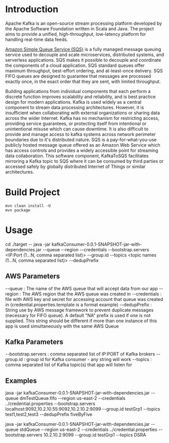 # Introduction
Apache Kafka is an open-source stream processing platform developed by the Apache Software Foundation written in Scala and Java. The project aims to provide a unified, high-throughput, low-latency platform for handling real-time data feeds.

[Amazon Simple Queue Service (SQS)](https://aws.amazon.com/sqs/) is a fully managed message queuing service used to decouple and scale microservices, distributed systems, and serverless applications. SQS makes it possible to decouple and coordinate the components of a cloud application. SQS standard queues offer maximum throughput, best-effort ordering, and at-least-once delivery. SQS FIFO queues are designed to guarantee that messages are processed exactly once, in the exact order that they are sent, with limited throughput.

Building applications from individual components that each perform a discrete function improves scalability and reliability, and is best practice design for modern applications. Kafka is used widely as a central component to stream data processing architectures. However, it is insufficient when collaborating with external organizations or sharing data across the wider Internet. Kafka has no mechanism for restricting access, providing service guarantees, or protecting itself from intentional or unintentional misuse which can cause downtime. It is also difficult to provide and manage access to kafka systems across network perimeter boundaries due to it's distributed nature. SQS is a pay-for-what-you-use publicly hosted message queue offered as an Amazon Web Service which has access controls and provides a widely accessible point for streaming data collaboration. This software component, KafkaToSQS facilitates mirroring a Kafka topic to SQS where it can be consumed by third parties or accessed safely by globally distributed Internet of Things or similar architectures.   

# Build Project
```
mvn clean install -U
mvn package
```

# Usage

cd  ./target --
java -jar kafkaConsumer-0.0.1-SNAPSHOT-jar-with-dependencies.jar --queue <queueName> --region <AWS Queue Instance Region> --credentials <file with AWS credential> --bootstrap.servers <IP:Port (1...N, comma separated list)> --group.id <any string ID> --topics  <topic names (1...N, comma separated list)> --dedupPrefix <any string>

## AWS Parameters
--queue       :  The name of the AWS queue that will accept data from our app
--region      :  The AWS region that the AWS queue was created in
--credentials :  file with AWS key and secret for accessing account that queue was created in (credential.properties.template is a format  example) 
--dedupPrefix :  String use by AWS message framework to prevent duplicate messages (necessary for FIFO queue).  A default "NA" prefix is used if one is not supplied.  This string should be different if more than one instance of this app is used simultaneously with the same AWS Queue 

## Kafka Parameters
--bootstrap.servers : comma separated list of IP:PORT of Kafka brokers
--group.id          : group id for Kafka consumer - any string will work
--topics            : comma separated list of Kafka topic(s) that app will listen for

## Examples
java -jar kafkaConsumer-0.0.1-SNAPSHOT-jar-with-dependencies.jar --queue dmTestQueue.fifo --region us-east-2 --credentials ../credential.properties --bootstrap.servers localhost:9092,10.2.10.55:9092,10.2.10.2:9099 --group.id testGrp1 --topics test1,test2,test3 --dedupPrefix fiveByFive

java -jar kafkaConsumer-0.0.1-SNAPSHOT-jar-with-dependencies.jar --queue stdQueue --region us-east-2 --credentials ../credential.properties --bootstrap.servers 10.2.10.2:9099 --group.id testGrp1 --topics DSRA 
